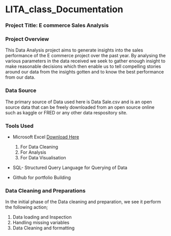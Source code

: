 # LITA_class_Documentation

### Project Title: E commerce Sales Analysis

### Project Overview
This Data Analysis project aims to generate insights into the sales performance of the E commerce project over the past year. By analysing the various parameters in the data received we seek to gather enough insight to make reasonable decisions which then enable us to tell compelling stories around our data from the insights gotten and to know the best performance from our data.

### Data Source
The primary source of Data used here is Data Sale.csv and is an open source data that can be freely downloaded from an open source online such as kaggle or FRED or any other data respository site.

### Tools Used
- Microsoft Excel [Download Here](https://www.microsoft.com)
  1. For Data Cleaning
  2. For Analysis
  3. For Data Visualisation
     
- SQL- Structured Query Language for Querying of Data
- Github for portfolio Building

### Data Cleaning and Preparations
In the initial phase of the Data cleaning and preparation, we see it perform the following action;
1. Data loading and Inspection
2. Handling missing variables
3. Data Cleaning and formatting
